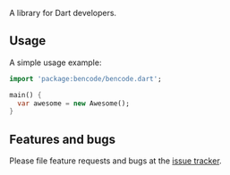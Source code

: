 A library for Dart developers.

## Usage

A simple usage example:

```dart
import 'package:bencode/bencode.dart';

main() {
  var awesome = new Awesome();
}
```

## Features and bugs

Please file feature requests and bugs at the [issue tracker][tracker].

[tracker]: http://example.com/issues/replaceme

